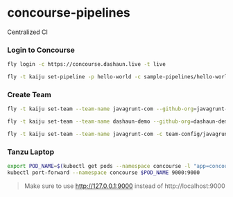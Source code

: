 # concourse-pipelines
Centralized CI

### Login to Concourse

```bash
fly login -c https://concourse.dashaun.live -t live
```

```bash
fly -t kaiju set-pipeline -p hello-world -c sample-pipelines/hello-world.yaml
```

### Create Team

```bash
fly -t kaiju set-team --team-name javagrunt-com --github-org=javagrunt-com --github-user=pinkemma --github-user=colabottles

fly -t kaiju set-team --team-name dashaun-demo --github-org=dashaun-demo --github-user=pinkemma --github-user=colabottles --github-user=thiagochirana
```

```bash
fly -t kaiju set-team --team-name javagrunt-com -c team-config/javagrunt-com.yaml
```


### Tanzu Laptop

```bash
export POD_NAME=$(kubectl get pods --namespace concourse -l "app=concourse-web" -o jsonpath="{.items[0].metadata.name}")
kubectl port-forward --namespace concourse $POD_NAME 9000:9000
```
> Make sure to use http://127.0.0.1:9000 instead of http://localhost:9000
